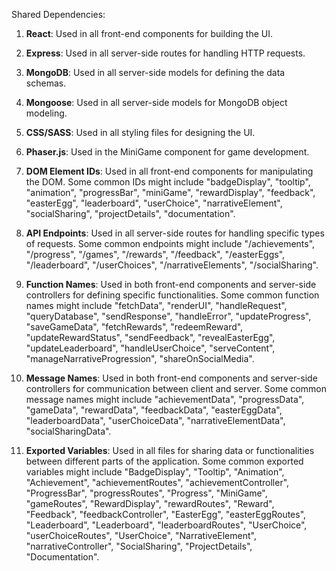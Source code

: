 Shared Dependencies:

1. **React**: Used in all front-end components for building the UI.

2. **Express**: Used in all server-side routes for handling HTTP requests.

3. **MongoDB**: Used in all server-side models for defining the data schemas.

4. **Mongoose**: Used in all server-side models for MongoDB object modeling.

5. **CSS/SASS**: Used in all styling files for designing the UI.

6. **Phaser.js**: Used in the MiniGame component for game development.

7. **DOM Element IDs**: Used in all front-end components for manipulating the DOM. Some common IDs might include "badgeDisplay", "tooltip", "animation", "progressBar", "miniGame", "rewardDisplay", "feedback", "easterEgg", "leaderboard", "userChoice", "narrativeElement", "socialSharing", "projectDetails", "documentation".

8. **API Endpoints**: Used in all server-side routes for handling specific types of requests. Some common endpoints might include "/achievements", "/progress", "/games", "/rewards", "/feedback", "/easterEggs", "/leaderboard", "/userChoices", "/narrativeElements", "/socialSharing".

9. **Function Names**: Used in both front-end components and server-side controllers for defining specific functionalities. Some common function names might include "fetchData", "renderUI", "handleRequest", "queryDatabase", "sendResponse", "handleError", "updateProgress", "saveGameData", "fetchRewards", "redeemReward", "updateRewardStatus", "sendFeedback", "revealEasterEgg", "updateLeaderboard", "handleUserChoice", "serveContent", "manageNarrativeProgression", "shareOnSocialMedia".

10. **Message Names**: Used in both front-end components and server-side controllers for communication between client and server. Some common message names might include "achievementData", "progressData", "gameData", "rewardData", "feedbackData", "easterEggData", "leaderboardData", "userChoiceData", "narrativeElementData", "socialSharingData".

11. **Exported Variables**: Used in all files for sharing data or functionalities between different parts of the application. Some common exported variables might include "BadgeDisplay", "Tooltip", "Animation", "Achievement", "achievementRoutes", "achievementController", "ProgressBar", "progressRoutes", "Progress", "MiniGame", "gameRoutes", "RewardDisplay", "rewardRoutes", "Reward", "Feedback", "feedbackController", "EasterEgg", "easterEggRoutes", "Leaderboard", "Leaderboard", "leaderboardRoutes", "UserChoice", "userChoiceRoutes", "UserChoice", "NarrativeElement", "narrativeController", "SocialSharing", "ProjectDetails", "Documentation".